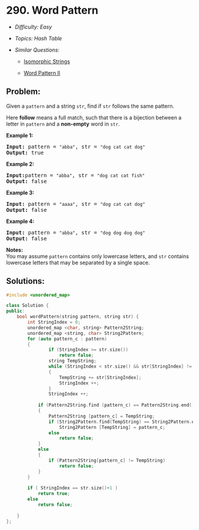 # 290. Word Pattern

* *Difficulty: Easy*

* *Topics: Hash Table*

* *Similar Questions:*

  * [Isomorphic Strings](./tests/word-pattern.md)

  * [Word Pattern II](./tests/word-pattern.md)

## Problem:

<p>Given a <code>pattern</code> and a string <code>str</code>, find if <code>str</code> follows the same pattern.</p>

<p>Here <b>follow</b> means a full match, such that there is a bijection between a letter in <code>pattern</code> and a <b>non-empty</b> word in <code>str</code>.</p>

<p><strong>Example 1:</strong></p>

<pre>
<strong>Input:</strong> pattern = <code>&quot;abba&quot;</code>, str = <code>&quot;dog cat cat dog&quot;</code>
<strong>Output:</strong> true</pre>

<p><strong>Example 2:</strong></p>

<pre>
<strong>Input:</strong>pattern = <code>&quot;abba&quot;</code>, str = <code>&quot;dog cat cat fish&quot;</code>
<strong>Output:</strong> false</pre>

<p><strong>Example 3:</strong></p>

<pre>
<strong>Input:</strong> pattern = <code>&quot;aaaa&quot;</code>, str = <code>&quot;dog cat cat dog&quot;</code>
<strong>Output:</strong> false</pre>

<p><strong>Example 4:</strong></p>

<pre>
<strong>Input:</strong> pattern = <code>&quot;abba&quot;</code>, str = <code>&quot;dog dog dog dog&quot;</code>
<strong>Output:</strong> false</pre>

<p><b>Notes:</b><br />
You may assume <code>pattern</code> contains only lowercase letters, and <code>str</code> contains lowercase letters that may be separated by a single space.</p>

## Solutions:

```c++
#include <unordered_map>

class Solution {
public:
    bool wordPattern(string pattern, string str) {
        int StringIndex = 0;
        unordered_map <char, string> Pattern2String;
        unordered_map <string, char> String2Pattern;
        for (auto pattern_c : pattern)
        {
                if (StringIndex >= str.size())
                    return false;
                string TempString;
                while (StringIndex < str.size() && str[StringIndex] != ' ')
                {
                    TempString += str[StringIndex];
                    StringIndex ++;
                }
                StringIndex ++;
            
            if (Pattern2String.find (pattern_c) == Pattern2String.end())
            {
                Pattern2String [pattern_c] = TempString;
                if (String2Pattern.find(TempString) == String2Pattern.end())
                    String2Pattern [TempString] = pattern_c;
                else
                    return false;
            }
            else
            {
                if (Pattern2String[pattern_c] != TempString)
                    return false;
            }
        }
        
        if ( StringIndex == str.size()+1 )
            return true;
        else
            return false;
        
    }
};
```
